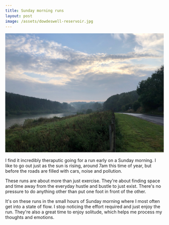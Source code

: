 ```yaml
---
title: Sunday morning runs
layout: post
image: /assets/dowdeswell-reservoir.jpg
---
```


![Dowdeswell Reservoir on a misty Sunday morning in September](/assets/dowdeswell-reservoir.jpg)

I find it incredibly theraputic going for a run early on a Sunday morning. I like to go out just as the sun is rising, around 7am this time of year, but before the roads are filled with cars, noise and pollution.

These runs are about more than just exercise. They're about finding space and time away from the everyday hustle and bustle to just exist. There's no pressure to do anything other than put one foot in front of the other.

It's on these runs in the small hours of Sunday morning where I most often get into a state of flow. I stop noticing the effort required and just enjoy the run. They're also a great time to enjoy solitude, which helps me process my thoughts and emotions.

